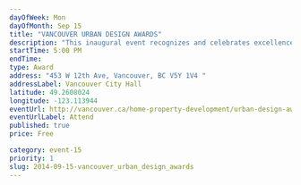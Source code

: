```yaml
---
dayOfWeek: Mon
dayOfMonth: Sep 15
title: "VANCOUVER URBAN DESIGN AWARDS"
description: "This inaugural event recognizes and celebrates excellence in architecture and urban design in Vancouver."
startTime: 5:00 PM
endTime: 
type: Award
address: "453 W 12th Ave, Vancouver, BC V5Y 1V4 "
addressLabel: Vancouver City Hall
latitude: 49.2608024
longitude: -123.113944
eventUrl: http://vancouver.ca/home-property-development/urban-design-awards.aspx
eventUrlLabel: Attend
published: true
price: Free

category: event-15
priority: 1
slug: 2014-09-15-vancouver_urban_design_awards
---
```

